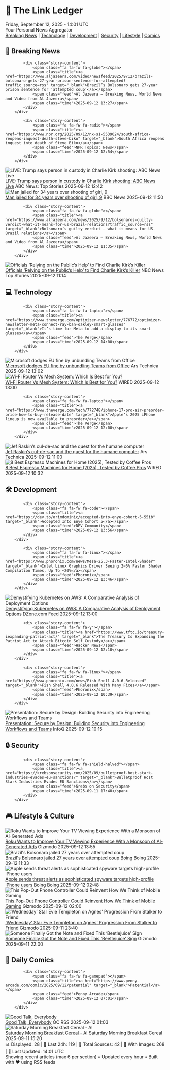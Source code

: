 <!-- Processing 54 RSS feeds at 2025-09-12 14:01:45 UTC -->
<!-- Processing: Poorly Drawn Lines -->
<!-- Processing: Garfield -->
<!-- Processing: Dilbert -->
<!-- Processing: Cyanide & Happiness -->
<!-- Processing: Questionable Content -->
<!-- Processing: Girl Genius -->
<!-- Processing: Dinosaur Comics -->
<!-- Processing: CNN Top Stories -->
<!-- Processing: BBC Breaking News -->
<!-- Processing: Al Jazeera Breaking News -->
<!-- Processing: NPR News -->
<!-- Processing: CBC News -->
<!-- Error processing https://rss.cbc.ca/lineup/topstories.xml: The read operation timed out -->
<!-- Processing: Reuters Top News -->
<!-- Processing: Associated Press Breaking -->
<!-- Processing: ABC News Breaking -->
<!-- Processing: NBC News Breaking -->
<!-- Processing: Sky News World -->
<!-- Processing: The Verge -->
<!-- Processing: Ars Technica -->
<!-- Processing: O'Reilly Radar -->
<!-- Processing: Lobsters Python -->
<!-- Processing: Dev.to -->
<!-- Processing: Phoronix Linux News -->
<!-- Processing: DistroWatch -->
<!-- Processing: Linux.com -->
<!-- Processing: Red Hat Blog -->
<!-- Processing: DZone -->
<!-- Processing: Martin Fowler -->
<!-- Processing: Gizmodo -->
<!-- Processing: Schneier on Security -->
<!-- Generated 11 new posts out of 30 feeds processed -->
<div class="newspaper-header">
    <h1 class="newspaper-title">📰 The Link Ledger</h1>
    <div class="newspaper-date">Friday, September 12, 2025 - 14:01 UTC</div>
    <div class="newspaper-subtitle">Your Personal News Aggregator</div>
</div>

<div class="newspaper-nav">
    <a href="#breaking">Breaking News</a> |
    <a href="#tech">Technology</a> |
    <a href="#dev">Development</a> |
    <a href="#security">Security</a> |
    <a href="#lifestyle">Lifestyle</a> |
    <a href="#webcomics">Comics</a>
</div>

<div class="news-section breaking-news" id="breaking">
<h2 class="section-header">🚨 Breaking News</h2>
<div class="stories-container">
<div class="story">
            
            <div class="story-content">
                <span class="fa fa-fw fa-globe"></span>
                <span class="title"><a href="https://www.aljazeera.com/video/newsfeed/2025/9/12/brazils-bolsonaro-gets-27-year-prison-sentence-for-attempted?traffic_source=rss" target="_blank">Brazil’s Bolsonaro gets 27-year prison sentence for ‘attempted coup’</a></span>
                <span class="feed">Al Jazeera – Breaking News, World News and Video from Al Jazeera</span>
                <span class="time">2025-09-12 13:27</span>
            </div>
        </div>
<div class="story">
            
            <div class="story-content">
                <span class="fa fa-fw fa-radio"></span>
                <span class="title"><a href="https://www.npr.org/2025/09/12/nx-s1-5539024/south-africa-reopens-inquest-death-steve-biko" target="_blank">South Africa reopens inquest into death of Steve Biko</a></span>
                <span class="feed">NPR Topics: News</span>
                <span class="time">2025-09-12 12:54</span>
            </div>
        </div>
<div class="story">
            <img src="https://s.abcnews.com/images/US/abcnewsl2-abc-ml-250107_1736267930623_hpMain_4x3t_384.jpg" alt="LIVE:  Trump says person in custody in Charlie Kirk shooting: ABC News Live" class="story-image" loading="lazy" onerror="this.style.display='none'">
            <div class="story-content">
                <span class="fa fa-fw fa-tv"></span>
                <span class="title"><a href="https://abcnews.go.com/Live/video/abcnews-live-41463246" target="_blank">LIVE:  Trump says person in custody in Charlie Kirk shooting: ABC News Live</a></span>
                <span class="feed">ABC News: Top Stories</span>
                <span class="time">2025-09-12 12:42</span>
            </div>
        </div>
<div class="story">
            <img src="https://ichef.bbci.co.uk/ace/standard/240/cpsprodpb/8365/live/f25b1f40-8fc6-11f0-9cf6-cbf3e73ce2b9.jpg" alt="Man jailed for 34 years over shooting of girl, 9" class="story-image" loading="lazy" onerror="this.style.display='none'">
            <div class="story-content">
                <span class="fa fa-fw fa-flag"></span>
                <span class="title"><a href="https://www.bbc.com/news/articles/cgknmmnje17o?at_medium=RSS&at_campaign=rss" target="_blank">Man jailed for 34 years over shooting of girl, 9</a></span>
                <span class="feed">BBC News</span>
                <span class="time">2025-09-12 11:50</span>
            </div>
        </div>
<div class="story">
            
            <div class="story-content">
                <span class="fa fa-fw fa-globe"></span>
                <span class="title"><a href="https://www.aljazeera.com/news/2025/9/12/bolsonaros-guilty-verdict-what-it-means-for-us-brazil-relations?traffic_source=rss" target="_blank">Bolsonaro’s guilty verdict – what it means for US-Brazil relations</a></span>
                <span class="feed">Al Jazeera – Breaking News, World News and Video from Al Jazeera</span>
                <span class="time">2025-09-12 11:35</span>
            </div>
        </div>
<div class="story">
            <img src="https://media-cldnry.s-nbcnews.com/image/upload/t_fit_1500w/mpx/2704722219/2025_09/1757675643220_tdy_news_7a_winter_kirk_250912_1920x1080-hj8jhe.jpg" alt="Officials ‘Relying on the Public’s Help’ to Find Charlie Kirk’s Killer" class="story-image" loading="lazy" onerror="this.style.display='none'">
            <div class="story-content">
                <span class="fa fa-fw fa-broadcast-tower"></span>
                <span class="title"><a href="https://www.today.com/video/officials-relying-on-the-public-s-help-to-find-charlie-kirk-s-killer-247444037530" target="_blank">Officials ‘Relying on the Public’s Help’ to Find Charlie Kirk’s Killer</a></span>
                <span class="feed">NBC News Top Stories</span>
                <span class="time">2025-09-12 11:14</span>
            </div>
        </div>
</div>
</div>
<div class="news-section tech-news" id="tech">
<h2 class="section-header">💻 Technology</h2>
<div class="stories-container">
<div class="story">
            
            <div class="story-content">
                <span class="fa fa-fw fa-laptop"></span>
                <span class="title"><a href="https://www.theverge.com/optimizer-newsletter/776772/optimizer-newsletter-meta-connect-ray-ban-oakley-smart-glasses" target="_blank">It’s time for Meta to add a display to its smart glasses</a></span>
                <span class="feed">The Verge</span>
                <span class="time">2025-09-12 14:00</span>
            </div>
        </div>
<div class="story">
            <img src="https://cdn.arstechnica.net/wp-content/uploads/2024/04/office_icons_01-500x500.jpeg" alt="Microsoft dodges EU fine by unbundling Teams from Office" class="story-image" loading="lazy" onerror="this.style.display='none'">
            <div class="story-content">
                <span class="fa fa-fw fa-cog"></span>
                <span class="title"><a href="https://arstechnica.com/tech-policy/2025/09/microsoft-dodges-eu-fine-by-unbundling-teams-from-office/" target="_blank">Microsoft dodges EU fine by unbundling Teams from Office</a></span>
                <span class="feed">Ars Technica</span>
                <span class="time">2025-09-12 13:02</span>
            </div>
        </div>
<div class="story">
            <img src="https://media.wired.com/photos/68bf50b180e9634d4134ea2f/master/pass/Should%20I%20Buy%20a%20Mesh%20System%20or%20a%20Wi-Fi%20Router_.png" alt="Wi-Fi Router Vs Mesh System: Which Is Best for You?" class="story-image" loading="lazy" onerror="this.style.display='none'">
            <div class="story-content">
                <span class="fa fa-fw fa-bolt"></span>
                <span class="title"><a href="https://www.wired.com/story/mesh-system-vs-wi-fi-router/" target="_blank">Wi-Fi Router Vs Mesh System: Which Is Best for You?</a></span>
                <span class="feed">WIRED</span>
                <span class="time">2025-09-12 13:00</span>
            </div>
        </div>
<div class="story">
            
            <div class="story-content">
                <span class="fa fa-fw fa-laptop"></span>
                <span class="title"><a href="https://www.theverge.com/tech/772748/iphone-17-pro-air-preorder-price-how-to-buy-release-date" target="_blank">Apple’s 2025 iPhone lineup is now available to preorder</a></span>
                <span class="feed">The Verge</span>
                <span class="time">2025-09-12 12:00</span>
            </div>
        </div>
<div class="story">
            <img src="https://cdn.arstechnica.net/wp-content/uploads/2025/09/raskin1-500x500.png" alt="Jef Raskin’s cul-de-sac and the quest for the humane computer" class="story-image" loading="lazy" onerror="this.style.display='none'">
            <div class="story-content">
                <span class="fa fa-fw fa-cog"></span>
                <span class="title"><a href="https://arstechnica.com/gadgets/2025/09/jef-raskins-cul-de-sac-and-the-quest-for-the-humane-computer/" target="_blank">Jef Raskin’s cul-de-sac and the quest for the humane computer</a></span>
                <span class="feed">Ars Technica</span>
                <span class="time">2025-09-12 11:00</span>
            </div>
        </div>
<div class="story">
            <img src="https://media.wired.com/photos/6840a3e3b89efac7e73753ef/master/pass/Update-%20Espresso%20Machines.png" alt="8 Best Espresso Machines for Home (2025), Tested by Coffee Pros" class="story-image" loading="lazy" onerror="this.style.display='none'">
            <div class="story-content">
                <span class="fa fa-fw fa-bolt"></span>
                <span class="title"><a href="https://www.wired.com/gallery/best-espresso-machines/" target="_blank">8 Best Espresso Machines for Home (2025), Tested by Coffee Pros</a></span>
                <span class="feed">WIRED</span>
                <span class="time">2025-09-12 10:32</span>
            </div>
        </div>
</div>
</div>
<div class="news-section dev-news" id="dev">
<h2 class="section-header">🛠️ Development</h2>
<div class="stories-container">
<div class="story">
            
            <div class="story-content">
                <span class="fa fa-fw fa-code"></span>
                <span class="title"><a href="https://dev.to/orimdominic/accepted-into-enye-cohort-5-55ib" target="_blank">Accepted Into Enye Cohort 5</a></span>
                <span class="feed">DEV Community</span>
                <span class="time">2025-09-12 13:56</span>
            </div>
        </div>
<div class="story">
            
            <div class="story-content">
                <span class="fa fa-fw fa-linux"></span>
                <span class="title"><a href="https://www.phoronix.com/news/Mesa-25.3-Faster-Intel-Shader" target="_blank">Intel Linux Graphics Driver Seeing 2~5% Faster Shader Compilation Times, Up To ~20%</a></span>
                <span class="feed">Phoronix</span>
                <span class="time">2025-09-12 13:46</span>
            </div>
        </div>
<div class="story">
            <img src="https://dz2cdn1.dzone.com/thumbnail?fid=18615752&w=600" alt="Demystifying Kubernetes on AWS: A Comparative Analysis of Deployment Options" class="story-image" loading="lazy" onerror="this.style.display='none'">
            <div class="story-content">
                <span class="fa fa-fw fa-newspaper"></span>
                <span class="title"><a href="https://dzone.com/articles/kubernetes-aws-deployment-options" target="_blank">Demystifying Kubernetes on AWS: A Comparative Analysis of Deployment Options</a></span>
                <span class="feed">DZone.com Feed</span>
                <span class="time">2025-09-12 13:00</span>
            </div>
        </div>
<div class="story">
            
            <div class="story-content">
                <span class="fa fa-fw fa-y"></span>
                <span class="title"><a href="https://www.tftc.io/treasury-iexpanding-patriot-act/" target="_blank">The Treasury Is Expanding the Patriot Act to Attack Bitcoin Self Custody</a></span>
                <span class="feed">Hacker News</span>
                <span class="time">2025-09-12 12:10</span>
            </div>
        </div>
<div class="story">
            
            <div class="story-content">
                <span class="fa fa-fw fa-linux"></span>
                <span class="title"><a href="https://www.phoronix.com/news/Fish-Shell-4.0.6-Released" target="_blank">Fish Shell 4.0.6 Released With Many Fixes</a></span>
                <span class="feed">Phoronix</span>
                <span class="time">2025-09-12 10:39</span>
            </div>
        </div>
<div class="story">
            <img src="https://res.infoq.com/presentations/security-workflow-team/en/mediumimage/stefania-chaplin-medium-1756299628025.jpeg" alt="Presentation: Secure by Design: Building Security into Engineering Workflows and Teams" class="story-image" loading="lazy" onerror="this.style.display='none'">
            <div class="story-content">
                <span class="fa fa-fw fa-info-circle"></span>
                <span class="title"><a href="https://www.infoq.com/presentations/security-workflow-team/?utm_campaign=infoq_content&utm_source=infoq&utm_medium=feed&utm_term=global" target="_blank">Presentation: Secure by Design: Building Security into Engineering Workflows and Teams</a></span>
                <span class="feed">InfoQ</span>
                <span class="time">2025-09-12 10:15</span>
            </div>
        </div>
</div>
</div>
<div class="news-section security-news" id="security">
<h2 class="section-header">🔒 Security</h2>
<div class="stories-container">
<div class="story">
            
            <div class="story-content">
                <span class="fa fa-fw fa-shield-halved"></span>
                <span class="title"><a href="https://krebsonsecurity.com/2025/09/bulletproof-host-stark-industries-evades-eu-sanctions/" target="_blank">Bulletproof Host Stark Industries Evades EU Sanctions</a></span>
                <span class="feed">Krebs on Security</span>
                <span class="time">2025-09-11 17:40</span>
            </div>
        </div>
</div>
</div>
<div class="news-section lifestyle-news" id="lifestyle">
<h2 class="section-header">🎮 Lifestyle & Culture</h2>
<div class="stories-container">
<div class="story">
            <img src="https://gizmodo.com/app/uploads/2024/04/d218ce5fa7b03d5e69ee70869d89ce9f.jpg" alt="Roku Wants to Improve Your TV Viewing Experience With a Monsoon of AI-Generated Ads" class="story-image" loading="lazy" onerror="this.style.display='none'">
            <div class="story-content">
                <span class="fa fa-fw fa-computer"></span>
                <span class="title"><a href="https://gizmodo.com/roku-ads-ai-2000657877" target="_blank">Roku Wants to Improve Your TV Viewing Experience With a Monsoon of AI-Generated Ads</a></span>
                <span class="feed">Gizmodo</span>
                <span class="time">2025-09-12 13:55</span>
            </div>
        </div>
<div class="story">
            <img src="https://i0.wp.com/boingboing.net/wp-content/uploads/2024/03/bolsonaro-1.jpg?fit=1500%2C1000&amp;quality=60&amp;ssl=1" alt="Brazil&#x27;s Bolsonaro jailed 27 years over attempted coup" class="story-image" loading="lazy" onerror="this.style.display='none'">
            <div class="story-content">
                <span class="fa fa-fw fa-arrow-right"></span>
                <span class="title"><a href="https://boingboing.net/2025/09/12/brazils-bolsonaro-jailed-27-years-over-attempted-coup.html" target="_blank">Brazil&#x27;s Bolsonaro jailed 27 years over attempted coup</a></span>
                <span class="feed">Boing Boing</span>
                <span class="time">2025-09-12 11:33</span>
            </div>
        </div>
<div class="story">
            <img src="https://i0.wp.com/boingboing.net/wp-content/uploads/2025/09/macos-sequoia-safari-account-apple-com-threat-notification.jpg?fit=1200%2C515&amp;quality=60&amp;ssl=1" alt="Apple sends threat alerts as sophisticated spyware targets high-profile iPhone users" class="story-image" loading="lazy" onerror="this.style.display='none'">
            <div class="story-content">
                <span class="fa fa-fw fa-arrow-right"></span>
                <span class="title"><a href="https://boingboing.net/2025/09/11/apple-sends-threat-alerts-as-sophisticated-spyware-targets-high-profile-iphone-users.html" target="_blank">Apple sends threat alerts as sophisticated spyware targets high-profile iPhone users</a></span>
                <span class="feed">Boing Boing</span>
                <span class="time">2025-09-12 02:48</span>
            </div>
        </div>
<div class="story">
            <img src="https://gizmodo.com/app/uploads/2025/09/Mcon-Phone-Controller-2.jpg" alt="This Pop-Out Phone Controller Could Reinvent How We Think of Mobile Gaming" class="story-image" loading="lazy" onerror="this.style.display='none'">
            <div class="story-content">
                <span class="fa fa-fw fa-computer"></span>
                <span class="title"><a href="https://gizmodo.com/this-pop-out-phone-controller-could-reinvent-how-we-think-of-mobile-gaming-2000657772" target="_blank">This Pop-Out Phone Controller Could Reinvent How We Think of Mobile Gaming</a></span>
                <span class="feed">Gizmodo</span>
                <span class="time">2025-09-12 02:00</span>
            </div>
        </div>
<div class="story">
            <img src="https://gizmodo.com/app/uploads/2025/09/Wednesday-Agnes-Enid-Dance.jpg" alt="‘Wednesday’ Star Evie Templeton on Agnes’ Progression From Stalker to Friend" class="story-image" loading="lazy" onerror="this.style.display='none'">
            <div class="story-content">
                <span class="fa fa-fw fa-computer"></span>
                <span class="title"><a href="https://gizmodo.com/wednesday-star-evie-templeton-on-agnes-progression-from-stalker-to-friend-2000657912" target="_blank">‘Wednesday’ Star Evie Templeton on Agnes’ Progression From Stalker to Friend</a></span>
                <span class="feed">Gizmodo</span>
                <span class="time">2025-09-11 23:40</span>
            </div>
        </div>
<div class="story">
            <img src="https://gizmodo.com/app/uploads/2025/09/Beetlejuice-Warner-Bros.jpg" alt="Someone Finally Got the Note and Fixed This ‘Beetlejuice’ Sign" class="story-image" loading="lazy" onerror="this.style.display='none'">
            <div class="story-content">
                <span class="fa fa-fw fa-computer"></span>
                <span class="title"><a href="https://gizmodo.com/someone-finally-got-the-note-and-fixed-this-beetlejuice-sign-2000657774" target="_blank">Someone Finally Got the Note and Fixed This ‘Beetlejuice’ Sign</a></span>
                <span class="feed">Gizmodo</span>
                <span class="time">2025-09-11 22:00</span>
            </div>
        </div>
</div>
</div>
<div class="news-section webcomics-section" id="webcomics">
<h2 class="section-header">🎨 Daily Comics</h2>
<div class="stories-container">
<div class="story">
            
            <div class="story-content">
                <span class="fa fa-fw fa-gamepad"></span>
                <span class="title"><a href="https://www.penny-arcade.com/comic/2025/09/12/patential" target="_blank">Patential</a></span>
                <span class="feed">Penny Arcade</span>
                <span class="time">2025-09-12 07:01</span>
            </div>
        </div>
<div class="story">
            <img src="http://www.questionablecontent.net/comics/5656.png" alt="Good Talk, Everybody" class="story-image" loading="lazy" onerror="this.style.display='none'">
            <div class="story-content">
                <span class="fa fa-fw fa-music"></span>
                <span class="title"><a href="http://questionablecontent.net/view.php?comic=5656" target="_blank">Good Talk, Everybody</a></span>
                <span class="feed">QC RSS</span>
                <span class="time">2025-09-12 01:03</span>
            </div>
        </div>
<div class="story">
            <img src="https://www.smbc-comics.com/comics/1757476488-20250911.png" alt="Saturday Morning Breakfast Cereal - AI" class="story-image" loading="lazy" onerror="this.style.display='none'">
            <div class="story-content">
                <span class="fa fa-fw fa-smile"></span>
                <span class="title"><a href="https://www.smbc-comics.com/comic/ai-16" target="_blank">Saturday Morning Breakfast Cereal - AI</a></span>
                <span class="feed">Saturday Morning Breakfast Cereal</span>
                <span class="time">2025-09-11 15:20</span>
            </div>
        </div>
</div>
</div>

<div class="newspaper-footer">
    <div class="stats">
        📊 Displayed: 28 | 📅 Last 24h: 119 | 📡 Total Sources: 42 | 📸 With Images: 268 |
        🔄 Last Updated: 14:01 UTC
    </div>
    <div class="footer-note">
        Showing recent articles (max 6 per section) • Updated every hour • Built with ❤️ using RSS feeds
    </div>
</div>
